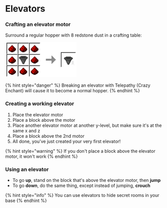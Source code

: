 # Elevators

### Crafting an elevator motor

Surround a regular hopper with 8 redstone dust in a crafting table:

![Elevator motor crafting recipe](../../.gitbook/assets/image.png)

{% hint style="danger" %}
Breaking an elevator with Telepathy \(Crazy Enchant\) will cause it to become a normal hopper.
{% endhint %}

### Creating a working elevator

1. Place the elevator motor
2. Place a block above the motor
3. Place another elevator motor at another y-level, but make sure it's at the same x and z
4. Place a block above the 2nd motor
5. All done, you've just created your very first elevator!

{% hint style="warning" %}
If you don't place a block above the elevator motor, it won't work
{% endhint %}

### Using an elevator

* To go **up**, stand on the block that's above the elevator motor, then **jump**
* To go **down**, do the same thing, except instead of jumping, **crouch**

{% hint style="info" %}
You can use elevators to hide secret rooms in your base
{% endhint %}




